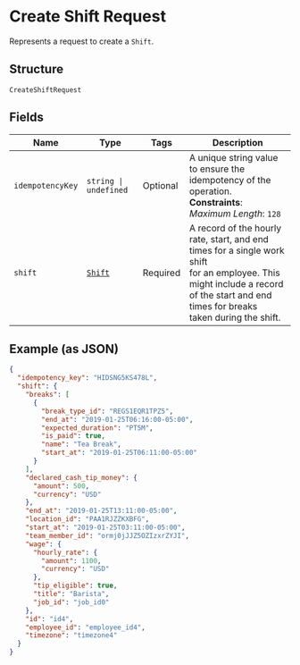 
# Create Shift Request

Represents a request to create a `Shift`.

## Structure

`CreateShiftRequest`

## Fields

| Name | Type | Tags | Description |
|  --- | --- | --- | --- |
| `idempotencyKey` | `string \| undefined` | Optional | A unique string value to ensure the idempotency of the operation.<br>**Constraints**: *Maximum Length*: `128` |
| `shift` | [`Shift`](../../doc/models/shift.md) | Required | A record of the hourly rate, start, and end times for a single work shift<br>for an employee. This might include a record of the start and end times for breaks<br>taken during the shift. |

## Example (as JSON)

```json
{
  "idempotency_key": "HIDSNG5KS478L",
  "shift": {
    "breaks": [
      {
        "break_type_id": "REGS1EQR1TPZ5",
        "end_at": "2019-01-25T06:16:00-05:00",
        "expected_duration": "PT5M",
        "is_paid": true,
        "name": "Tea Break",
        "start_at": "2019-01-25T06:11:00-05:00"
      }
    ],
    "declared_cash_tip_money": {
      "amount": 500,
      "currency": "USD"
    },
    "end_at": "2019-01-25T13:11:00-05:00",
    "location_id": "PAA1RJZZKXBFG",
    "start_at": "2019-01-25T03:11:00-05:00",
    "team_member_id": "ormj0jJJZ5OZIzxrZYJI",
    "wage": {
      "hourly_rate": {
        "amount": 1100,
        "currency": "USD"
      },
      "tip_eligible": true,
      "title": "Barista",
      "job_id": "job_id0"
    },
    "id": "id4",
    "employee_id": "employee_id4",
    "timezone": "timezone4"
  }
}
```

